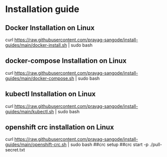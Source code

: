 # Installation guide 

## Docker Installation on Linux

curl https://raw.githubusercontent.com/prayag-sangode/install-guides/main/docker-install.sh | sudo bash 

## docker-compose Installation on Linux

curl https://raw.githubusercontent.com/prayag-sangode/install-guides/main/docker-compose.sh | sudo bash 

## kubectl Installation on Linux

curl https://raw.githubusercontent.com/prayag-sangode/install-guides/main/kubectl.sh | sudo bash 

## openshift crc installation on Linux

curl https://raw.githubusercontent.com/prayag-sangode/install-guides/main/openshift-crc.sh | sudo bash
##crc setup
##crc start -p ./pull-secret.txt
